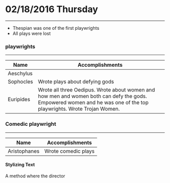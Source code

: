 # 02/18/2016 Thursday
---
- Thespian was one of the first playwrights
- All plays were lost

### playwrights
---
Name | Accomplishments
---- | -------------
Aeschylus |
Sophocles | Wrote plays about defying gods
Euripides | Wrote all three Oedipus. Wrote about women and how men and women both can defy the gods. Empowered women and he was one of the top playwrights. Wrote Trojan Women.

### Comedic playwright
---
 Name | Accomplishments
 ---- | --------------
 Aristophanes | Wrote comedic plays

#### Stylizing Text
A method where the director
